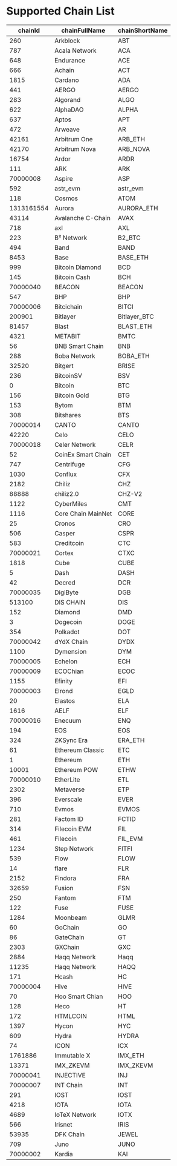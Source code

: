# Supported Chain List

| chainId | chainFullName                  | chainShortName |
|----------|--------------------------------|----------------|
| 260      | Arkblock                       | ABT            |
| 787      | Acala Network                  | ACA            |
| 648      | Endurance                      | ACE            |
| 666      | Achain                         | ACT            |
| 1815     | Cardano                        | ADA            |
| 441      | AERGO                          | AERGO          |
| 283      | Algorand                       | ALGO           |
| 622      | AlphaDAO                       | ALPHA          |
| 637      | Aptos                          | APT            |
| 472      | Arweave                        | AR             |
| 42161    | Arbitrum One                   | ARB_ETH        |
| 42170    | Arbitrum Nova                  | ARB_NOVA       |
| 16754    | Ardor                          | ARDR           |
| 111      | ARK                            | ARK            |
| 70000008 | Aspire                         | ASP            |
| 592      | astr_evm                       | astr_evm       |
| 118      | Cosmos                         | ATOM           |
| 1313161554 | Aurora                       | AURORA_ETH     |
| 43114    | Avalanche C-Chain              | AVAX           |
| 718      | axl                            | AXL            |
| 223      | B² Network                     | B2_BTC         |
| 494      | Band                           | BAND           |
| 8453     | Base                           | BASE_ETH       |
| 999      | Bitcoin Diamond                | BCD            |
| 145      | Bitcoin Cash                   | BCH            |
| 70000040 | BEACON                         | BEACON         |
| 547      | BHP                            | BHP            |
| 70000006 | Bitcichain                     | BITCI          |
| 200901   | Bitlayer                       | Bitlayer_BTC   |
| 81457    | Blast                          | BLAST_ETH      |
| 4321     | METABIT                        | BMTC           |
| 56       | BNB Smart Chain                | BNB            |
| 288      | Boba Network                   | BOBA_ETH       |
| 32520    | Bitgert                        | BRISE          |
| 236      | BitcoinSV                      | BSV            |
| 0        | Bitcoin                        | BTC            |
| 156      | Bitcoin Gold                   | BTG            |
| 153      | Bytom                          | BTM            |
| 308      | Bitshares                      | BTS            |
| 70000014 | CANTO                          | CANTO          |
| 42220    | Celo                           | CELO           |
| 70000018 | Celer Network                  | CELR           |
| 52       | CoinEx Smart Chain             | CET            |
| 747      | Centrifuge                     | CFG            |
| 1030     | Conflux                        | CFX            |
| 2182     | Chiliz                         | CHZ            |
| 88888    | chiliz2.0                      | CHZ-V2         |
| 1122     | CyberMiles                     | CMT            |
| 1116     | Core Chain MainNet             | CORE           |
| 25       | Cronos                         | CRO            |
| 506      | Casper                         | CSPR           |
| 583      | Creditcoin                     | CTC            |
| 70000021 | Cortex                         | CTXC           |
| 1818     | Cube                           | CUBE           |
| 5        | Dash                           | DASH           |
| 42       | Decred                         | DCR            |
| 70000035 | DigiByte                       | DGB            |
| 513100   | DIS CHAIN                      | DIS            |
| 152      | Diamond                        | DMD            |
| 3        | Dogecoin                       | DOGE           |
| 354      | Polkadot                       | DOT            |
| 70000042 | dYdX Chain                     | DYDX           |
| 1100     | Dymension                      | DYM            |
| 70000005 | Echelon                        | ECH            |
| 70000009 | ECOChian                       | ECOC           |
| 1155     | Efinity                        | EFI            |
| 70000003 | Elrond                         | EGLD           |
| 20       | Elastos                        | ELA            |
| 1616     | AELF                           | ELF            |
| 70000016 | Enecuum                        | ENQ            |
| 194      | EOS                            | EOS            |
| 324      | ZKSync Era                     | ERA_ETH        |
| 61       | Ethereum Classic               | ETC            |
| 1        | Ethereum                       | ETH            |
| 10001    | Ethereum POW                   | ETHW           |
| 70000010 | EtherLite                      | ETL            |
| 2302     | Metaverse                      | ETP            |
| 396      | Everscale                      | EVER           |
| 710      | Evmos                          | EVMOS          |
| 281      | Factom ID                      | FCTID          |
| 314      | Filecoin EVM                   | FIL            |
| 461      | Filecoin                       | FIL_EVM        |
| 1234     | Step Network                   | FITFI          |
| 539      | Flow                           | FLOW           |
| 14       | flare                          | FLR            |
| 2152     | Findora                        | FRA            |
| 32659    | Fusion                         | FSN            |
| 250      | Fantom                         | FTM            |
| 122      | Fuse                           | FUSE           |
| 1284     | Moonbeam                       | GLMR           |
| 60       | GoChain                        | GO             |
| 86       | GateChain                      | GT             |
| 2303     | GXChain                        | GXC            |
| 2884     | Haqq Network                   | Haqq           |
| 11235    | Haqq Network                   | HAQQ           |
| 171      | Hcash                          | HC             |
| 70000004 | Hive                           | HIVE           |
| 70       | Hoo Smart Chian                | HOO            |
| 128      | Heco                           | HT             |
| 172      | HTMLCOIN                       | HTML           |
| 1397     | Hycon                          | HYC            |
| 609      | Hydra                          | HYDRA          |
| 74       | ICON                           | ICX            |
| 1761886  | Immutable X                    | IMX_ETH        |
| 13371    | IMX_ZKEVM                      | IMX_ZKEVM      |
| 70000041 | INJECTIVE                      | INJ            |
| 70000007 | INT Chain                      | INT            |
| 291      | IOST                           | IOST           |
| 4218     | IOTA                           | IOTA           |
| 4689     | IoTeX Network                  | IOTX           |
| 566      | Irisnet                        | IRIS           |
| 53935    | DFK Chain                      | JEWEL          |
| 709      | Juno                           | JUNO           |
| 70000002 | Kardia                         | KAI
